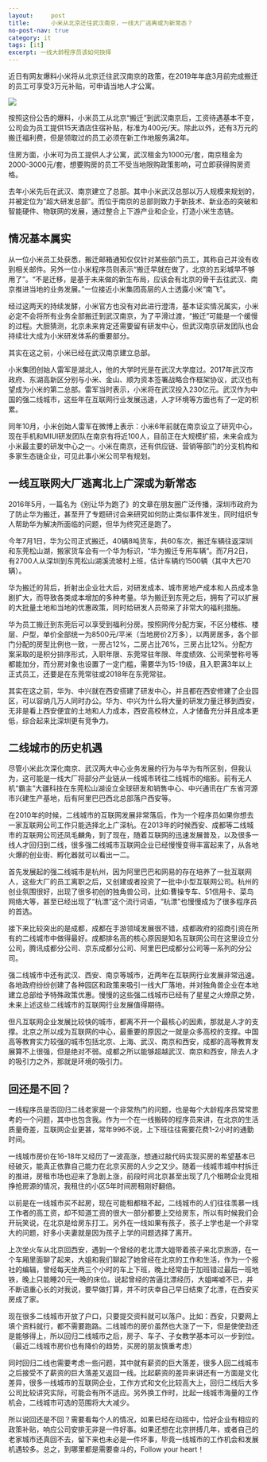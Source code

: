 ```yaml
---
layout:     post
title:      小米从北京迁往武汉南京，一线大厂逃离或为新常态？
no-post-nav: true
category: it
tags: [it]
excerpt: 一线大龄程序员该如何抉择
---
```


近日有网友爆料小米将从北京迁往武汉南京的政策，在2019年年底3月前完成搬迁的员工可享受3万元补贴，可申请当地人才公寓。

![](https://www.itmind.net/assets/images/2018/it/xiaomi.png)

按照这份公告的爆料，小米员工从北京“搬迁”到武汉南京后，工资待遇基本不变，公司会为员工提供15天酒店住宿补贴，标准为400元/天。除此以外，还有3万元的搬迁福利费，但是领取过的员工必须在新工作地服务满2年。

住房方面，小米可为员工提供人才公寓，武汉租金为1000元/套，南京租金为2000-3000元/套，想要购房的员工不受当地限购政策影响，可立即获得购房资格。

去年小米先后在武汉、南京建立了总部。其中小米武汉总部以万人规模来规划的，并被定位为“超大研发总部”。而位于南京的总部则致力于新技术、新业态的突破和智能硬件、物联网的发展，通过整合上下游产业和企业，打造小米生态链。

## 情况基本属实

从一位小米员工处获悉，搬迁邮箱通知仅仅针对某些部门员工，其称自己并没有收到相关邮件。另外一位小米程序员则表示“搬迁早就在做了，北京的五彩城早不够用了”。“不是迁移，是基于未来做的新生布局，应该会有北京的骨干去往武汉、南京推进当地的业务发展。”一位接近小米集团高层的人士透露小米“南飞”。

经过这两天的持续发酵，小米官方也没有对此进行澄清，基本证实情况属实，小米必定不会将所有业务全部搬迁到武汉南京，为了平滑过渡，“搬迁”可能是一个缓慢的过程。大胆猜测，北京未来肯定还需要留有研发中心，但武汉南京研发团队也会持续壮大成为小米研发体系的重要部分。

其实在这之前，小米已经在武汉南京建立总部。

小米集团创始人雷军是湖北人，他的大学时光是在武汉大学度过。2017年武汉市政府、东湖高新区分别与小米、金山、顺为资本签署战略合作框架协议，武汉也有望成为小米的第二总部。雷军当时表示，小米将在武汉投入230亿元。武汉作为中国的强二线城市，这些年在互联网行业发展迅速，人才环境等方面也有了一定的积累。

同年10月，小米创始人雷军在微博上表示：小米6年前就在南京设立了研究中心，现在手机和MIUI研发团队在南京有将近100人，目前正在大规模扩招，未来会成为小米最主要的研发中心之一。小米在南京，还有供应链、营销等部门的分支机构和多家生态链企业，可见此事小米公司早有规划。

## 一线互联网大厂逃离北上广深或为新常态

2016年5月，一篇名为《别让华为跑了》的文章在朋友圈广泛传播，深圳市政府为了防止华为搬迁，甚至开了专题研讨会来研究如何防止类似事件发生，同时组织专人帮助华为解决所面临的问题，但华为终究还是跑了。

今年7月1日，华为公司正式搬迁，40辆8吨货车，共60车次，搬迁车辆往返深圳和东莞松山湖，搬家货车会有一个华为标识，“华为搬迁专用车辆”。而7月2日，有2700人从深圳到东莞松山湖溪流坡村上班，估计车辆约1500辆（其中大巴70辆）。

华为搬迁的背后，折射出企业壮大后，对研发成本、城市房地产成本和人员成本急剧扩大，而导致各类成本增加的多种考量。华为搬迁到东莞之后，拥有了可以扩展的大批量土地和当地的优惠政策，同时给研发人员带来了非常大的福利措施。

华为员工搬迁到东莞后可以享受到福利分房。按照网传分配方案，不区分楼栋、楼层、户型，单价全部统一为8500元/平米（当地房价2万多），以两房居多，各个部门分配的房型比例也一致，一房占12%，二房占比76%，三房占比12%。分配方案采取的是积分排序形式，入职年限、东莞常驻年限、年度绩效、公司荣誉称号等都能加分，而分房对象也设置了一定门槛，需要华为15-19级，且入职满3年以上正式员工，还要是在东莞常驻或2018年在东莞常驻。

其实在这之前，华为、中兴就在西安搭建了研发中心，并且都在西安修建了企业园区，可以容纳几万人同时办公。华为、中兴为什么将大量的研发力量迁移到西安，无非是看上西安便宜的土地和人力成本，西安高校林立，人才储备充分并且成本更低，综合起来比深圳更有竞争力。

## 二线城市的历史机遇

尽管小米此次深化南京、武汉两大中心业务发展的行为与华为有所区别，但我认为，这可能是一线大厂将部分产业链从一线城市转往二线城市的缩影。前有无人机“霸主”大疆科技在东莞松山湖设立全球研发和销售中心、中兴通讯在广东省河源市兴建生产基地，后有阿里巴巴西北总部落户西安等。

在2010年的时候，二线城市的互联网发展非常落后，作为一个程序员如果你想去一家互联网公司工作只能选择北上广深杭。在2013年的时候西安、成都等二线城市的互联网公司还凤毛麟角，到了现在，随着互联网的迅速发展普及，以及很多一线人才回归到二线，很多强二线城市互联网企业已经慢慢变得丰富起来了，从各地火爆的创业街、孵化器就可以看出一二。

首先发展起的强二线城市是杭州，因为阿里巴巴和网易的存在培养了一批互联网人，这些大厂的员工离职之后，又创建或者投资了一批中小型互联网公司。杭州的创业氛围很好，出现了很多初创的独角兽公司，比如:曹操专车、51信用卡、菜鸟网络大等，甚至已经出现了“杭漂”这个流行词语，“杭漂”也慢慢成为了很多程序员的首选。

接下来比较突出的是成都，成都在手游领域发展很不错，成都政府的招商引资在所有的二线城市中做得最好。成都排名高的核心原因是知名互联网公司在这里设立分公司，腾讯成都分公司、京东成都分公司、阿里巴巴成都分公司等一系列的分公司。

强二线城市中还有武汉、西安、南京等城市，近两年在互联网行业发展非常迅速。各地政府纷纷创建了各种园区和政策来吸引一线大厂落地，并对独角兽企业在本地建立总部给予特殊政策优惠。慢慢的这些强二线城市已经有了星星之火燎原之势，未来上述这些二线城市的互联网行业发展值得期待。

但凡互联网企业发展比较快的城市，都离不开一个最核心的因素，那就是人才的支撑。北京之所以成为互联网的中心，最重要的原因之一就是众多高校的支撑。中国高等教育实力较强的城市包括北京、上海、武汉、南京和西安，成都的高等教育发展算不上很强，但是绝对不弱。成都之所以能够超越武汉、南京和西安，除去人才的吸引力之外，那就是环境的吸引力。

## 回还是不回？

一线程序员是否回归二线老家是一个非常热门的问题，也是每个大龄程序员常常思考的一个问题，其中也包含我。作为一个在一线搬砖的程序员来讲，在北京的生活质量奇差，互联网企业更甚，常年996不说，上下班往往需要花费1-2小时的通勤时间。

一线城市房价在16-18年又经历了一波高涨，想通过敲代码实现买房的希望基本已经破灭，能真正依靠自己能力在北京买房的人少之又少。随着一线城市城中村拆迁的推进，房租市场也迎来了急剧上涨，前段时间北京甚至出现了几个租聘企业竞相挣抢房源的情况，我租住的小区5年时间房租刚好翻倍。

以前是在一线城市买不起房，现在可能租都租不起，二线城市的人们往往羡慕一线工作者的高工资，却不知道工资的很大一部分都要上交给房东，所以有时候我们会开玩笑说，在北京是给房东打工。另外在一线如果有孩子，孩子上学也是一个非常大的问题，好多小夫妻就是因为孩子上学的问题选择了离开。

上次坐火车从北京回西安，遇到一个曾经的老北漂大姐带着孩子来北京旅游，在一个车厢里面聊了起来，大姐和我们聊起了她曾经在北京的工作和生活，作为一个报社的编辑，曾经每天坐两三个小时的车上下班，晚上经常由于加班错过最后一班地铁，晚上只能睡20元一晚的床位。说起曾经的苦逼北漂经历，大姐唏嘘不已，并不断语重心长的对我说，要早做打算，并不时庆幸自己早日结束了北漂，在西安买房成了家。

现在很多二线城市开放了户口，只要提交资料就可以落户。比如：西安，只要网上填个资料就行，都不需要跑路。二线城市的房价虽然也大涨了一下，但是使使劲还是能够得上，所以回归二线城市之后，房子、车子、子女教学基本可以一步到位。（最近二线城市房价也有降价的趋势，买房的朋友慎重考虑）

同时回归二线也需要考虑一些问题，其中就有薪资的巨大落差，很多人回二线城市之后接受不了薪资的巨大落差又返回一线。比起薪资的差异来讲还有一方面是文化差异，很多一线城市的互联网企业，工作方式和文化比较高大上，回归二线后大多公司比较讲究实际，可能会有所不适应。另外换工作时，比起一线城市海量的工作机会，二线城市可选的范围将大大减少。

所以说回还是不回？需要看每个人的情况，如果已经在动摇中，恰好企业有相应的政策补贴，响应公司安排无非是一件好事。如果还想在北京拼搏几年，或者自己的老家城市还真回不去，留下来也未必是一件坏事，毕竟一线城市的工作机会和发展机遇较多。总之，到哪里都是需要奋斗的，Follow your heart！

